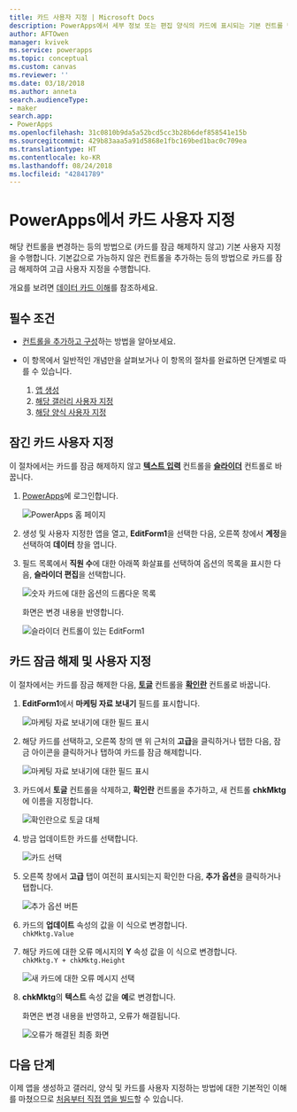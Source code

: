 ```yaml
---
title: 카드 사용자 지정 | Microsoft Docs
description: PowerApps에서 세부 정보 또는 편집 양식의 카드에 표시되는 기본 컨트롤 변경
author: AFTOwen
manager: kvivek
ms.service: powerapps
ms.topic: conceptual
ms.custom: canvas
ms.reviewer: ''
ms.date: 03/18/2018
ms.author: anneta
search.audienceType:
- maker
search.app:
- PowerApps
ms.openlocfilehash: 31c0810b9da5a52bcd5cc3b28b6def858541e15b
ms.sourcegitcommit: 429b83aaa5a91d5868e1fbc169bed1bac0c709ea
ms.translationtype: HT
ms.contentlocale: ko-KR
ms.lasthandoff: 08/24/2018
ms.locfileid: "42841789"
---
```

# <a name="customize-a-card-in-powerapps"></a>PowerApps에서 카드 사용자 지정
해당 컨트롤을 변경하는 등의 방법으로 (카드를 잠금 해제하지 않고) 기본 사용자 지정 을 수행합니다. 기본값으로 가능하지 않은 컨트롤을 추가하는 등의 방법으로 카드를 잠금 해제하여 고급 사용자 지정을 수행합니다.

개요를 보려면 [데이터 카드 이해](working-with-cards.md)를 참조하세요.

## <a name="prerequisites"></a>필수 조건

* [컨트롤을 추가하고 구성](add-configure-controls.md)하는 방법을 알아보세요.
* 이 항목에서 일반적인 개념만을 살펴보거나 이 항목의 절차를 완료하면 단계별로 따를 수 있습니다.

  1. [앱 생성](data-platform-create-app.md)
  2. [해당 갤러리 사용자 지정](customize-layout-sharepoint.md)
  3. [해당 양식 사용자 지정](customize-forms-sharepoint.md)

## <a name="customize-a-locked-card"></a>잠긴 카드 사용자 지정
이 절차에서는 카드를 잠금 해제하지 않고 **[텍스트 입력](controls/control-text-input.md)** 컨트롤을 **[슬라이더](controls/control-slider.md)** 컨트롤로 바꿉니다.

1. [PowerApps](http://web.powerapps.com?utm_source=padocs&utm_medium=linkinadoc&utm_campaign=referralsfromdoc)에 로그인합니다.

    ![PowerApps 홈 페이지](./media/customize-card/sign-in.png)

1. 생성 및 사용자 지정한 앱을 열고, **EditForm1**을 선택한 다음, 오른쪽 창에서 **계정**을 선택하여 **데이터** 창을 엽니다.

1. 필드 목록에서 **직원 수**에 대한 아래쪽 화살표를 선택하여 옵션의 목록을 표시한 다음, **슬라이더 편집**을 선택합니다.

    ![숫자 카드에 대한 옵션의 드롭다운 목록](./media/customize-card/card-selector.png)

    화면은 변경 내용을 반영합니다.

    ![슬라이더 컨트롤이 있는 EditForm1](./media/customize-card/add-slider.png)

## <a name="unlock-and-customize-a-card"></a>카드 잠금 해제 및 사용자 지정
이 절차에서는 카드를 잠금 해제한 다음, **[토글](controls/control-toggle.md)** 컨트롤을 **[확인란](controls/control-check-box.md)** 컨트롤로 바꿉니다.

1. **EditForm1**에서 **마케팅 자료 보내기** 필드를 표시합니다.

    ![마케팅 자료 보내기에 대한 필드 표시](./media/customize-card/show-field.png)

2. 해당 카드를 선택하고, 오른쪽 창의 맨 위 근처의 **고급**을 클릭하거나 탭한 다음, 잠금 아이콘을 클릭하거나 탭하여 카드를 잠금 해제합니다.

    ![마케팅 자료 보내기에 대한 필드 표시](./media/customize-card/unlock-card.png)

1. 카드에서 **토글** 컨트롤을 삭제하고, **확인란** 컨트롤을 추가하고, 새 컨트롤 **chkMktg**에 이름을 지정합니다.

    ![확인란으로 토글 대체](./media/customize-card/add-checkbox.png)

1. 방금 업데이트한 카드를 선택합니다.

    ![카드 선택](./media/customize-card/select-card.png)

1. 오른쪽 창에서 **고급** 탭이 여전히 표시되는지 확인한 다음, **추가 옵션**을 클릭하거나 탭합니다.

    ![추가 옵션 버튼](./media/customize-card/more-options.png)

1. 카드의 **업데이트** 속성의 값을 이 식으로 변경합니다.
<br>`chkMktg.Value`

1. 해당 카드에 대한 오류 메시지의 **Y** 속성 값을 이 식으로 변경합니다.<br>
`chkMktg.Y + chkMktg.Height`

    ![새 카드에 대한 오류 메시지 선택](./media/customize-card/select-error.png)

1. **chkMktg**의 **텍스트** 속성 값을 **예**로 변경합니다.

    화면은 변경 내용을 반영하고, 오류가 해결됩니다.

    ![오류가 해결된 최종 화면](./media/customize-card/final-screen.png)

## <a name="next-steps"></a>다음 단계
이제 앱을 생성하고 갤러리, 양식 및 카드를 사용자 지정하는 방법에 대한 기본적인 이해를 마쳤으므로 [처음부터 직접 앱을 빌드](data-platform-create-app-scratch.md)할 수 있습니다.
